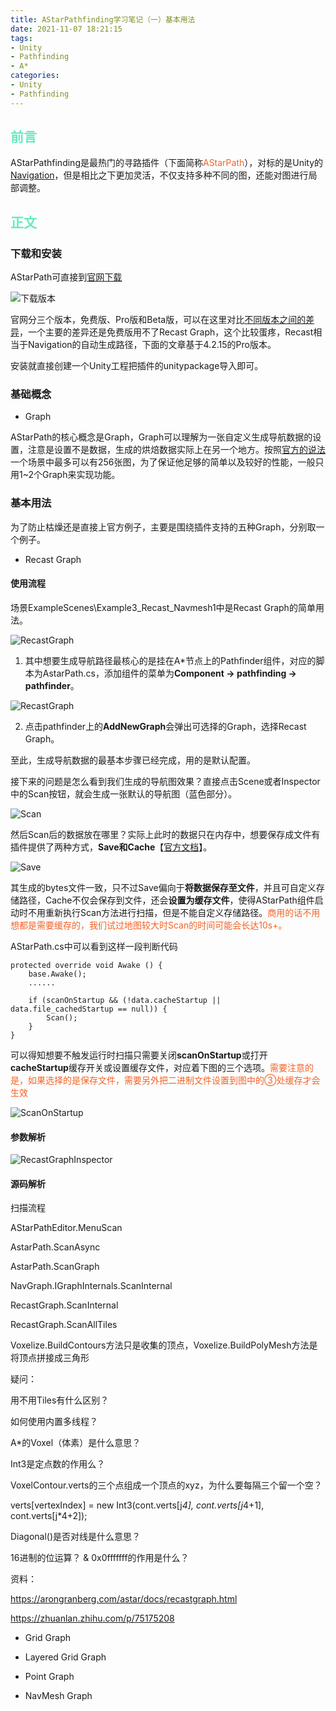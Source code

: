 ```yaml
---
title: AStarPathfinding学习笔记（一）基本用法
date: 2021-11-07 18:21:15
tags:
- Unity
- Pathfinding
- A*
categories:
- Unity
- Pathfinding
---
```


## <font color=#64EBC1>前言</font>

AStarPathfinding是最热门的寻路插件（下面简称<font color=#F46224>AStarPath</font>），对标的是Unity的[Navigation](https://docs.unity.cn/cn/2019.4/Manual/Navigation.html)，但是相比之下更加灵活，不仅支持多种不同的图，还能对图进行局部调整。

## <font color=#64EBC1>正文</font>

### 下载和安装

AStarPath可直接到[官网下载](https://arongranberg.com/astar/download)

![下载版本](下载版本.png)

官网分三个版本，免费版、Pro版和Beta版，可以在这里对比[不同版本之间的差异](https://arongranberg.com/astar/freevspro)，一个主要的差异还是免费版用不了Recast Graph，这个比较蛋疼，Recast相当于Navigation的自动生成路径，下面的文章基于4.2.15的Pro版本。

安装就直接创建一个Unity工程把插件的unitypackage导入即可。

<!-- more -->

### 基础概念

- Graph

AStarPath的核心概念是Graph，Graph可以理解为一张自定义生成导航数据的设置，注意是设置不是数据，生成的烘焙数据实际上在另一个地方。按照[官方的说法](https://arongranberg.com/astar/docs/getstarted.html)一个场景中最多可以有256张图，为了保证他足够的简单以及较好的性能，一般只用1~2个Graph来实现功能。

### 基本用法

为了防止枯燥还是直接上官方例子，主要是围绕插件支持的五种Graph，分别取一个例子。

- Recast Graph

#### 使用流程

场景ExampleScenes\Example3_Recast_Navmesh1中是Recast Graph的简单用法。

![RecastGraph](RecastGraph.png)

1. 其中想要生成导航路径最核心的是挂在A*节点上的Pathfinder组件，对应的脚本为AstarPath.cs，添加组件的菜单为**Component -> pathfinding -> pathfinder**。

![RecastGraph](AddNewGraph.png)

2. 点击pathfinder上的**AddNewGraph**会弹出可选择的Graph，选择Recast Graph。

至此，生成导航数据的最基本步骤已经完成，用的是默认配置。

接下来的问题是怎么看到我们生成的导航图效果？直接点击Scene或者Inspector中的Scan按钮，就会生成一张默认的导航图（蓝色部分）。

![Scan](Scan.png)

然后Scan后的数据放在哪里？实际上此时的数据只在内存中，想要保存成文件有插件提供了两种方式，**Save和Cache**【[官方文档](https://arongranberg.com/astar/docs/saveloadgraphs.html)】。

![Save](Save.png)

其生成的bytes文件一致，只不过Save偏向于**将数据保存至文件**，并且可自定义存储路径，Cache不仅会保存到文件，还会**设置为缓存文件**，使得AStarPath组件启动时不用重新执行Scan方法进行扫描，但是不能自定义存储路径。<font color=#F46224>商用的话不用想都是需要缓存的，我们试过地图较大时Scan的时间可能会长达10s+。</font> 

AStarPath.cs中可以看到这样一段判断代码

```CSharp
protected override void Awake () {
	base.Awake();
	......

	if (scanOnStartup && (!data.cacheStartup || data.file_cachedStartup == null)) {
		Scan();
	}
}
```

可以得知想要不触发运行时扫描只需要关闭**scanOnStartup**或打开**cacheStartup**缓存开关或设置缓存文件，对应着下图的三个选项。<font color=#F46224>需要注意的是，如果选择的是保存文件，需要另外把二进制文件设置到图中的③处缓存才会生效</font>

![ScanOnStartup](ScanOnStartup.png)

#### 参数解析

![RecastGraphInspector](RecastGraphInspector.png)

#### 源码解析

扫描流程

AStarPathEditor.MenuScan

AstarPath.ScanAsync

AstarPath.ScanGraph

NavGraph.IGraphInternals.ScanInternal

RecastGraph.ScanInternal

RecastGraph.ScanAllTiles

Voxelize.BuildContours方法只是收集的顶点，Voxelize.BuildPolyMesh方法是将顶点拼接成三角形

疑问：

用不用Tiles有什么区别？

如何使用内置多线程？

A*的Voxel（体素）是什么意思？

Int3是定点数的作用么？

VoxelContour.verts的三个点组成一个顶点的xyz，为什么要每隔三个留一个空？

verts[vertexIndex] = new Int3(cont.verts[j*4], cont.verts[j*4+1], cont.verts[j*4+2]);

Diagonal()是否对线是什么意思？

16进制的位运算？ & 0x0fffffff的作用是什么？

资料：

https://arongranberg.com/astar/docs/recastgraph.html

https://zhuanlan.zhihu.com/p/75175208


- Grid Graph

- Layered Grid Graph

- Point Graph

- NavMesh Graph

